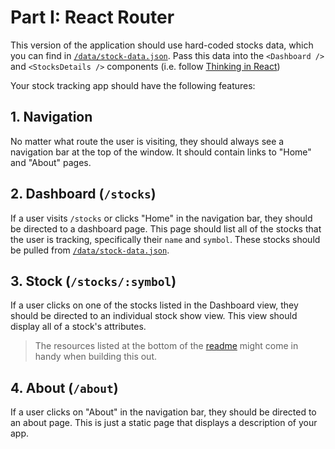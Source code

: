 # Part I: React Router

This version of the application should use hard-coded stocks data, which you can
find in [`/data/stock-data.json`](https://git.generalassemb.ly/dc-wdi-react-redux/react-router-lab/blob/master/src/data/stock-data.json). Pass this data into
the `<Dashboard />` and `<StocksDetails />` components (i.e. follow [Thinking in
React](https://reactjs.org/docs/thinking-in-react.html))

Your stock tracking app should have the following features:

## 1. Navigation

No matter what route the user is visiting, they should always see a navigation
bar at the top of the window. It should contain links to "Home" and "About"
pages.

## 2. Dashboard (`/stocks`)

If a user visits `/stocks` or clicks "Home" in the navigation bar, they should
be directed to a dashboard page. This page should list all of the stocks that
the user is tracking, specifically their `name` and `symbol`. These stocks
should be pulled from [`/data/stock-data.json`](/data/stock-data.json).

## 3. Stock (`/stocks/:symbol`)

If a user clicks on one of the stocks listed in the Dashboard view, they should
be directed to an individual stock show view. This view should display all of
a stock's attributes.

> The resources listed at the bottom of the [readme](README.md) might come in
> handy when building this out.

## 4. About (`/about`)

If a user clicks on "About" in the navigation bar, they should be directed to an
about page. This is just a static page that displays a description of your app.
